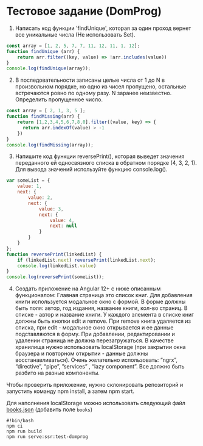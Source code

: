 # Тестовое задание (DomProg)

1. Написать код функции 'findUnique', которая за один проход вернет все уникальные числа (Не использовать Set).

```javascript
const array = [1, 2, 5, 7, 7, 11, 12, 11, 1, 12];
function findUnique (arr) {
    return arr.filter((key, value) => !arr.includes(value))
}
console.log(findUnique(array));
```

2. В последовательности записаны целые числа от 1 до N в произвольном порядке, но одно из чисел пропущено, остальные встречаются ровно по одному разу.  N заранее неизвестно. Определить пропущенное число.

```javascript
const array = [ 2, 1, 3, 5 ];
function findMissing(arr) {
    return [1,2,3,4,5,6,7,8,0].filter((value, key) => {
      return arr.indexOf(value) > -1
    })
}
console.log(findMissing(array));
```

3. Напишите код функции reversePrint(), которая выведет значения переданного ей односвязного списка в обратном порядке (4, 3, 2, 1). Для вывода значений используйте функцию console.log().

```javascript
var someList = {
    value: 1,
    next: {
        value: 2,
        next: {
            value: 3,
            next: {
                value: 4,
                next: null
            }
        }
    }
};
function reversePrint(linkedList) {
    if (linkedList.next) reversePrint(linkedList.next);
    console.log(linkedList.value)
}
console.log(reversePrint(someList));
```

4. Создать приложение на Angular 12+ с ниже описанным функционалом:
Главная страница это список книг. Для добавления книги используется модальное окно с формой. В форме должны быть поля: автор, год издания, название книги, кол-во страниц. В списке - автор и название книги. У каждого элемента в списке книг должны быть кнопки edit и remove. При remove книга удаляется из списка, при edit - модальное окно открывается и ее данные подставляются в форму. При добавлении, редактировании и удалении страница не должна перезагружаться.
В качестве хранилища нужно использовать localStorage (при закрытии окна браузера и повторном открытии - данные должны восстанавливаться).
Очень желательно использовать: “ngrx”, “directive”, “pipe”, ”services” , “lazy component”.
Все должно быть разбито на разные компоненты.

Чтобы проверить приложение, нужно склонировать репозиторий и запустить команду npm install, а затем npm start.

Для наполнения localStorage можно использовать следующий файл [books.json](src/app/mocks/books.json) (добавить поле `books`)

```shellscript
#!bin/bash
npm ci
npm run build
npm run serve:ssr:test-domprog
```

```javascript

```